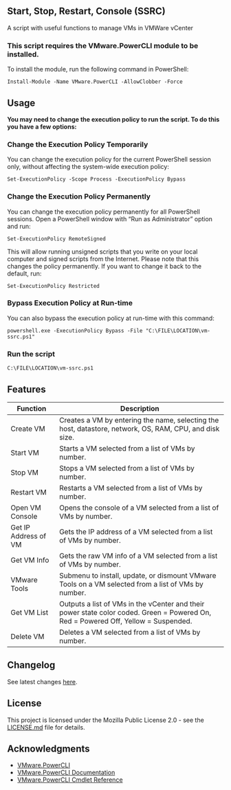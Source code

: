 ## Start, Stop, Restart, Console (SSRC)

A script with useful functions to manage VMs in VMWare vCenter

### This script requires the VMware.PowerCLI module to be installed.

To install the module, run the following command in PowerShell:

``Install-Module -Name VMware.PowerCLI -AllowClobber -Force``

## Usage

**You may need to change the execution policy to run the script. To do this you have a few options:**

### Change the Execution Policy Temporarily

You can change the execution policy for the current PowerShell session only, without affecting the system-wide execution policy:

``Set-ExecutionPolicy -Scope Process -ExecutionPolicy Bypass``

### Change the Execution Policy Permanently

You can change the execution policy permanently for all PowerShell sessions. Open a PowerShell window with “Run as Administrator” option and run:

``Set-ExecutionPolicy RemoteSigned``

This will allow running unsigned scripts that you write on your local computer and signed scripts from the Internet. Please note that this changes the policy permanently. If you want to change it back to the default, run:

``Set-ExecutionPolicy Restricted``

### Bypass Execution Policy at Run-time

You can also bypass the execution policy at run-time with this command:

``powershell.exe -ExecutionPolicy Bypass -File "C:\FILE\LOCATION\vm-ssrc.ps1"``

### Run the script

``C:\FILE\LOCATION\vm-ssrc.ps1``

## Features

|Function|Description|
|---|---|
|Create VM|Creates a VM by entering the name, selecting the host, datastore, network, OS, RAM, CPU, and disk size.|
|Start VM|Starts a VM selected from a list of VMs by number.|
|Stop VM|Stops a VM selected from a list of VMs by number.|
|Restart VM|Restarts a VM selected from a list of VMs by number.|
|Open VM Console|Opens the console of a VM selected from a list of VMs by number.|
|Get IP Address of VM|Gets the IP address of a VM selected from a list of VMs by number.|
|Get VM Info|Gets the raw VM info of a VM selected from a list of VMs by number.|
|VMware Tools|Submenu to install, update, or dismount VMware Tools on a VM selected from a list of VMs by number.|
|Get VM List|Outputs a list of VMs in the vCenter and their power state color coded. Green = Powered On, Red = Powered Off, Yellow = Suspended.|
|Delete VM|Deletes a VM selected from a list of VMs by number.|

## Changelog

See latest changes [here](https://github.com/Harmless05/vmware/releases/).

## License

This project is licensed under the Mozilla Public License 2.0 - see the [LICENSE.md](LICENSE.md) file for details.

## Acknowledgments

* [VMware.PowerCLI](https://www.powershellgallery.com/packages/VMware.PowerCLI/12.0.0.15947286)
* [VMware.PowerCLI Documentation](https://code.vmware.com/web/dp/tool/vmware-powercli/12.0.0)
* [VMware.PowerCLI Cmdlet Reference](https://developer.vmware.com/docs/powercli/latest/products/)